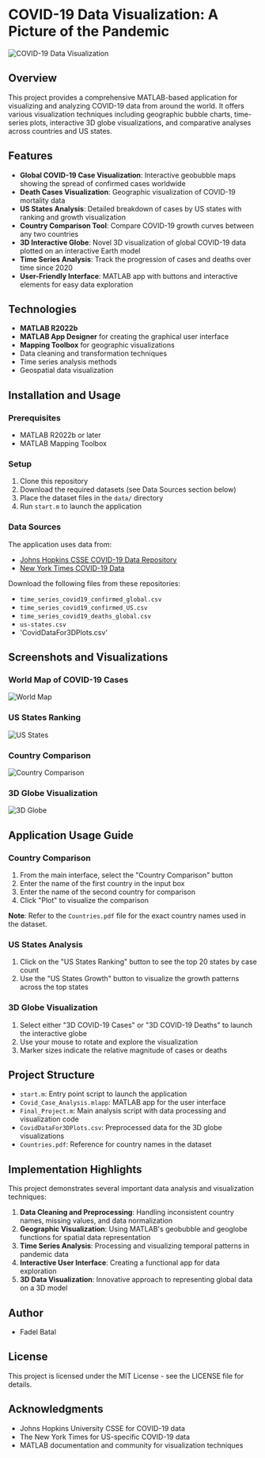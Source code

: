 # COVID-19 Data Visualization: A Picture of the Pandemic

![COVID-19 Data Visualization](./assets/GUI_Interface.png)

## Overview

This project provides a comprehensive MATLAB-based application for visualizing and analyzing COVID-19 data from around the world. It offers various visualization techniques including geographic bubble charts, time-series plots, interactive 3D globe visualizations, and comparative analyses across countries and US states.

## Features

- **Global COVID-19 Case Visualization**: Interactive geobubble maps showing the spread of confirmed cases worldwide
- **Death Cases Visualization**: Geographic visualization of COVID-19 mortality data
- **US States Analysis**: Detailed breakdown of cases by US states with ranking and growth visualization
- **Country Comparison Tool**: Compare COVID-19 growth curves between any two countries
- **3D Interactive Globe**: Novel 3D visualization of global COVID-19 data plotted on an interactive Earth model
- **Time Series Analysis**: Track the progression of cases and deaths over time since 2020
- **User-Friendly Interface**: MATLAB app with buttons and interactive elements for easy data exploration

## Technologies

- **MATLAB R2022b**
- **MATLAB App Designer** for creating the graphical user interface
- **Mapping Toolbox** for geographic visualizations
- Data cleaning and transformation techniques
- Time series analysis methods
- Geospatial data visualization

## Installation and Usage

### Prerequisites
- MATLAB R2022b or later
- MATLAB Mapping Toolbox

### Setup
1. Clone this repository
2. Download the required datasets (see Data Sources section below)
3. Place the dataset files in the `data/` directory
4. Run `start.m` to launch the application

### Data Sources
The application uses data from:
- [Johns Hopkins CSSE COVID-19 Data Repository](https://github.com/CSSEGISandData/COVID-19/tree/master/csse_covid_19_data/csse_covid_19_time_series)
- [New York Times COVID-19 Data](https://github.com/nytimes/covid-19-data)

Download the following files from these repositories:
- `time_series_covid19_confirmed_global.csv`
- `time_series_covid19_confirmed_US.csv`
- `time_series_covid19_deaths_global.csv`
- `us-states.csv`
- 'CovidDataFor3DPlots.csv'

## Screenshots and Visualizations

### World Map of COVID-19 Cases
![World Map](Images/2D_Bubble_Map.jpg)

### US States Ranking
![US States](Images/US_Ranking.jpg)

### Country Comparison
![Country Comparison](Images/Comparison.jpg)

### 3D Globe Visualization
![3D Globe](Images/3D_World_Map.jpg)

## Application Usage Guide

### Country Comparison
1. From the main interface, select the "Country Comparison" button
2. Enter the name of the first country in the input box
3. Enter the name of the second country for comparison
4. Click "Plot" to visualize the comparison

**Note**: Refer to the `Countries.pdf` file for the exact country names used in the dataset.

### US States Analysis
1. Click on the "US States Ranking" button to see the top 20 states by case count
2. Use the "US States Growth" button to visualize the growth patterns across the top states

### 3D Globe Visualization
1. Select either "3D COVID-19 Cases" or "3D COVID-19 Deaths" to launch the interactive globe
2. Use your mouse to rotate and explore the visualization
3. Marker sizes indicate the relative magnitude of cases or deaths

## Project Structure

- `start.m`: Entry point script to launch the application
- `Covid_Case_Analysis.mlapp`: MATLAB app for the user interface
- `Final_Project.m`: Main analysis script with data processing and visualization code
- `CovidDataFor3DPlots.csv`: Preprocessed data for the 3D globe visualizations
- `Countries.pdf`: Reference for country names in the dataset

## Implementation Highlights

This project demonstrates several important data analysis and visualization techniques:

1. **Data Cleaning and Preprocessing**: Handling inconsistent country names, missing values, and data normalization
2. **Geographic Visualization**: Using MATLAB's geobubble and geoglobe functions for spatial data representation
3. **Time Series Analysis**: Processing and visualizing temporal patterns in pandemic data
4. **Interactive User Interface**: Creating a functional app for data exploration
5. **3D Data Visualization**: Innovative approach to representing global data on a 3D model

## Author

- Fadel Batal

## License

This project is licensed under the MIT License - see the LICENSE file for details.

## Acknowledgments

- Johns Hopkins University CSSE for COVID-19 data
- The New York Times for US-specific COVID-19 data
- MATLAB documentation and community for visualization techniques
